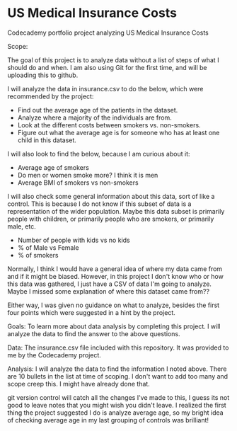 # US Medical Insurance Costs
 Codecademy portfolio project analyzing US Medical Insurance Costs

Scope:

The goal of this project is to analyze data without a list of steps of what I should do and when. I am also using Git for the first time, and will be uploading this to github.

I will analyze the data in insurance.csv to do the below, which were recommended by the project:

  - Find out the average age of the patients in the dataset.
  - Analyze where a majority of the individuals are from.
  - Look at the different costs between smokers vs. non-smokers.
  - Figure out what the average age is for someone who has at least one child in this dataset.

I will also look to find the below, because I am curious about it:
  - Average age of smokers
  - Do men or women smoke more? I think it is men
  - Average BMI of smokers vs non-smokers

I will also check some general information about this data, sort of like a control. This is because I do not know if this subset of data is a representation of the wider population. Maybe this data subset is primarily people with children, or primarily people who are smokers, or primarily male, etc.
  - Number of people with kids vs no kids
  - % of Male vs Female
  - % of smokers
  
Normally, I think I would have a general idea of where my data came from and if it might be biased. However, in this project I don't know who or how this data was gathered, I just have a CSV of data I'm going to analyze. Maybe I missed some explanation of where this dataset came from??

Either way, I was given no guidance on what to analyze, besides the first four points which were suggested in a hint by the project.


Goals:
To learn more about data analysis by completing this project. I will analyze the data to find the answer to the above questions.

Data:
The insurance.csv file included with this repository. It was provided to me by the Codecademy project.

Analysis:
I will analyze the data to find the information I noted above. There are 10 bullets in the list at time of scoping. I don't want to add too many and scope creep this. I might have already done that.


git version control will catch all the changes I've made to this, I guess its not good to leave notes that you might wish you didn't leave. I realized the first thing the project suggested I do is analyze average age, so my bright idea of checking average age in my last grouping of controls was brilliant!